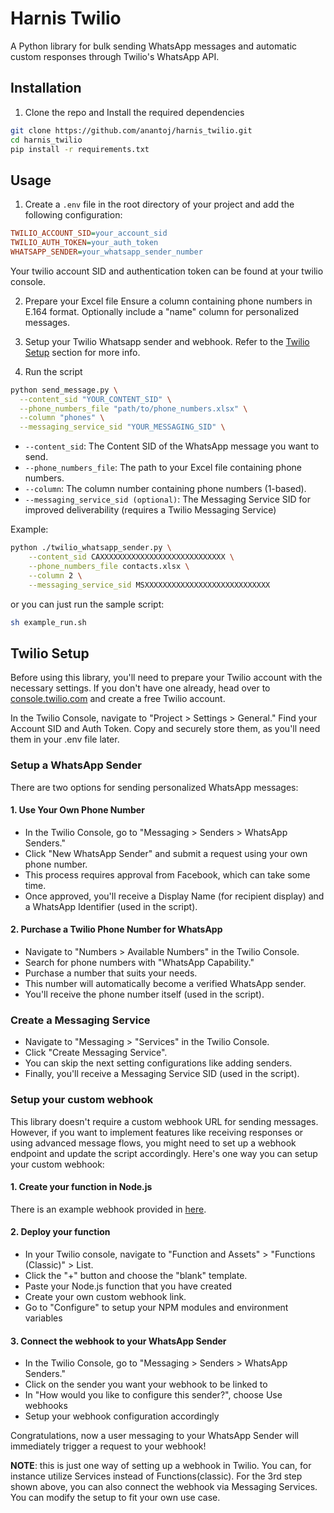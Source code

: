 # Harnis Twilio

A Python library for bulk sending WhatsApp messages and automatic custom responses through Twilio's WhatsApp API.

## Installation

1. Clone the repo and Install the required dependencies

```bash
git clone https://github.com/anantoj/harnis_twilio.git
cd harnis_twilio
pip install -r requirements.txt
```

## Usage

1. Create a `.env` file in the root directory of your project and add the following configuration:

```ini
TWILIO_ACCOUNT_SID=your_account_sid
TWILIO_AUTH_TOKEN=your_auth_token
WHATSAPP_SENDER=your_whatsapp_sender_number
```

Your twilio account SID and authentication token can be found at your twilio console.

2. Prepare your Excel file
Ensure a column containing phone numbers in E.164 format. Optionally include a "name" column for personalized messages.

3. Setup your Twilio Whatsapp sender and webhook. Refer to the [Twilio Setup](#twilio-setup) section for more info.

4. Run the script

```bash
python send_message.py \
  --content_sid "YOUR_CONTENT_SID" \
  --phone_numbers_file "path/to/phone_numbers.xlsx" \
  --column "phones" \
  --messaging_service_sid "YOUR_MESSAGING_SID" \
```

- `--content_sid`: The Content SID of the WhatsApp message you want to send.
- `--phone_numbers_file`: The path to your Excel file containing phone numbers.
- `--column`: The column number containing phone numbers (1-based).
- `--messaging_service_sid (optional)`: The Messaging Service SID for improved deliverability (requires a Twilio Messaging Service)

Example:

```bash
python ./twilio_whatsapp_sender.py \
    --content_sid CAXXXXXXXXXXXXXXXXXXXXXXXXXXXX \
    --phone_numbers_file contacts.xlsx \
    --column 2 \
    --messaging_service_sid MSXXXXXXXXXXXXXXXXXXXXXXXXXXXX
```

or you can just run the sample script:

```bash
sh example_run.sh
```

## Twilio Setup

Before using this library, you'll need to prepare your Twilio account with the necessary settings. If you don't have one already, head over to [console.twilio.com](https://console.twilio.com/) and create a free Twilio account.

In the Twilio Console, navigate to "Project > Settings > General." Find your Account SID and Auth Token. Copy and securely store them, as you'll need them in your .env file later.

### Setup a WhatsApp Sender

There are two options for sending personalized WhatsApp messages:

#### 1. Use Your Own Phone Number

- In the Twilio Console, go to "Messaging > Senders > WhatsApp Senders."
- Click "New WhatsApp Sender" and submit a request using your own phone number.
- This process requires approval from Facebook, which can take some time.
- Once approved, you'll receive a Display Name (for recipient display) and a WhatsApp Identifier (used in the script).

#### 2. Purchase a Twilio Phone Number for WhatsApp

- Navigate to "Numbers > Available Numbers" in the Twilio Console.
- Search for phone numbers with "WhatsApp Capability."
- Purchase a number that suits your needs.
- This number will automatically become a verified WhatsApp sender.
- You'll receive the phone number itself (used in the script).

### Create a Messaging Service

- Navigate to "Messaging > "Services" in the Twilio Console.
- Click "Create Messaging Service".
- You can skip the next setting configurations like adding senders.
- Finally, you'll receive a Messaging Service SID (used in the script).

### Setup your custom webhook

This library doesn't require a custom webhook URL for sending messages.
However, if you want to implement features like receiving responses or using advanced message flows, you might need to set up a webhook endpoint and update the script accordingly. Here's one way you can setup your custom webhook:

#### 1. Create your function in Node.js

There is an example webhook provided in [here](https://github.com/anantoj/harnis_twilio/blob/main/functions/customerOptIn.js).

#### 2. Deploy your function

- In your Twilio console, navigate to "Function and Assets" > "Functions (Classic)" > List.
- Click the "+" button and choose the "blank" template.
- Paste your Node.js function that you have created
- Create your own custom webhook link.
- Go to "Configure" to setup your NPM modules and environment variables

#### 3. Connect the webhook to your WhatsApp Sender

- In the Twilio Console, go to "Messaging > Senders > WhatsApp Senders."
- Click on the sender you want your webhook to be linked to
- In "How would you like to configure this sender?", choose Use webhooks
- Setup your webhook configuration accordingly

Congratulations, now a user messaging to your WhatsApp Sender will immediately trigger a request to your webhook!

**NOTE**: this is just one way of setting up a webhook in Twilio. You can, for instance utilize Services instead of Functions(classic). For the 3rd step shown above, you can also connect the webhook via Messaging Services. You can modify the setup to fit your own use case.
